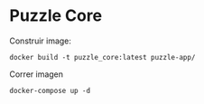 # Puzzle Core

Construir image:

```
docker build -t puzzle_core:latest puzzle-app/
```

Correr imagen

```
docker-compose up -d
```

